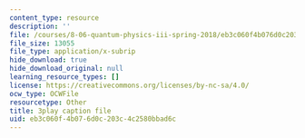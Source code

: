 ```yaml
---
content_type: resource
description: ''
file: /courses/8-06-quantum-physics-iii-spring-2018/eb3c060f4b076d0c203c4c2580bbad6c_8Uh0qSp_Vck.srt
file_size: 13055
file_type: application/x-subrip
hide_download: true
hide_download_original: null
learning_resource_types: []
license: https://creativecommons.org/licenses/by-nc-sa/4.0/
ocw_type: OCWFile
resourcetype: Other
title: 3play caption file
uid: eb3c060f-4b07-6d0c-203c-4c2580bbad6c
---
```

